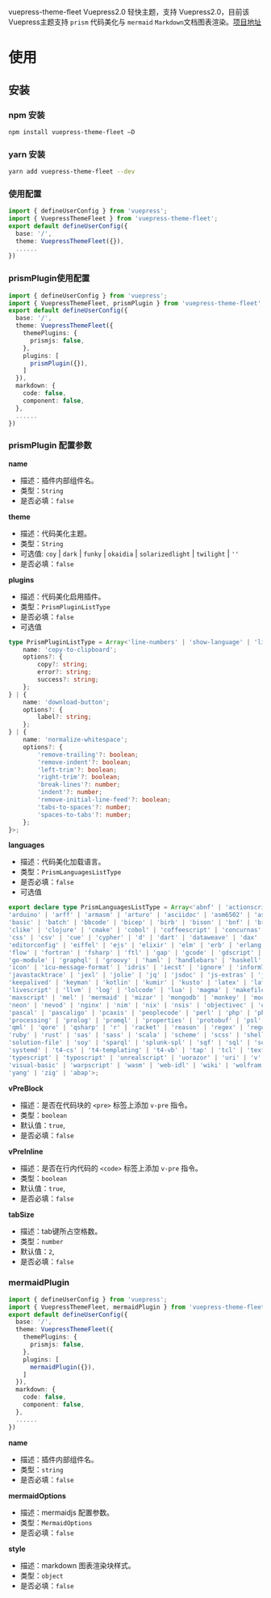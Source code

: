 vuepress-theme-fleet Vuepress2.0 轻快主题，支持 Vuepress2.0，目前该Vuepress主题支持 `prism` 代码美化与 `mermaid` `Markdown`文档图表渲染。[项目地址](https://github.com/xfy520/vuepress-theme-fleet)

# 使用

## 安装

### npm 安装

```sh
npm install vuepress-theme-fleet –D
```

### yarn 安装

```sh
yarn add vuepress-theme-fleet --dev
```

### 使用配置

```ts
import { defineUserConfig } from 'vuepress';
import { VuepressThemeFleet } from 'vuepress-theme-fleet';
export default defineUserConfig({
  base: '/',
  theme: VuepressThemeFleet({}),
  ......
})
```

### prismPlugin使用配置

```ts
import { defineUserConfig } from 'vuepress';
import { VuepressThemeFleet, prismPlugin } from 'vuepress-theme-fleet';
export default defineUserConfig({
  base: '/',
  theme: VuepressThemeFleet({
    themePlugins: {
      prismjs: false,
    },
    plugins: [
      prismPlugin({}),
    ]
  }),
  markdown: {
    code: false,
    component: false,
  },
  ......
})
```

### prismPlugin 配置参数

**name**

- 描述：插件内部组件名。
- 类型：`String`
- 是否必填：`false`

**theme**

- 描述：代码美化主题。
- 类型：`String`
- 可选值: `coy` | `dark` | `funky` | `okaidia` | `solarizedlight` | `twilight` | `''`
- 是否必填：`false`

**plugins**

- 描述：代码美化启用插件。
- 类型：`PrismPluginListType`
- 是否必填：`false`
- 可选值

```ts
type PrismPluginListType = Array<'line-numbers' | 'show-language' | 'line-highlight' | 'data-uri-highlight' | 'remove-initial-line-feed' | 'previewers' | 'match-braces' | 'inline-color' | 'autolinker' | 'show-invisibles' | 'diff-highlight' | 'highlight-keywords' | 'treeview' | {
    name: 'copy-to-clipboard';
    options?: {
        copy?: string;
        error?: string;
        success?: string;
    };
} | {
    name: 'download-button';
    options?: {
        label?: string;
    };
} | {
    name: 'normalize-whitespace';
    options?: {
        'remove-trailing'?: boolean;
        'remove-indent'?: boolean;
        'left-trim'?: boolean;
        'right-trim'?: boolean;
        'break-lines'?: number;
        'indent'?: number;
        'remove-initial-line-feed'?: boolean;
        'tabs-to-spaces'?: number;
        'spaces-to-tabs'?: number;
    };
}>;
```

**languages**

- 描述：代码美化加载语言。
- 类型：`PrismLanguagesListType`
- 是否必填：`false`
- 可选值

```ts
export declare type PrismLanguagesListType = Array<'abnf' | 'actionscript' | 'ada' | 'agda' | 'al' | 'antlr4' | 'apacheconf' | 'apex' | 'apl' | 'applescript' | 'aql' |
'arduino' | 'arff' | 'armasm' | 'arturo' | 'asciidoc' | 'asm6502' | 'asmatmel' | 'aspnet' | 'autohotkey' | 'autoit' | 'avisynth' | 'avro-idl' | 'awk' | 'bash' |
'basic' | 'batch' | 'bbcode' | 'bicep' | 'birb' | 'bison' | 'bnf' | 'brainfuck' | 'brightscript' | 'bro' | 'bsl' | 'c' | 'cfscript' | 'chaiscript' | 'cil' |
'clike' | 'clojure' | 'cmake' | 'cobol' | 'coffeescript' | 'concurnas' | 'cooklang' | 'coq' | 'core' | 'cpp' | 'crystal' | 'csharp' | 'cshtml' | 'csp' |
'css' | 'csv' | 'cue' | 'cypher' | 'd' | 'dart' | 'dataweave' | 'dax' | 'dhall' | 'diff' | 'django' | 'dns-zone-file' | 'docker' | 'dot' | 'ebnf' |
'editorconfig' | 'eiffel' | 'ejs' | 'elixir' | 'elm' | 'erb' | 'erlang' | 'etlua' | 'excel-formula' | 'factor' | 'false' | 'firestore-security-rules' |
'flow' | 'fortran' | 'fsharp' | 'ftl' | 'gap' | 'gcode' | 'gdscript' | 'gedcom' | 'gettext' | 'gherkin' | 'git' | 'glsl' | 'gml' | 'gn' | 'go' |
'go-module' | 'graphql' | 'groovy' | 'haml' | 'handlebars' | 'haskell' | 'haxe' | 'hcl' | 'hlsl' | 'hoon' | 'hpkp' | 'hsts' | 'http' | 'ichigojam' |
'icon' | 'icu-message-format' | 'idris' | 'iecst' | 'ignore' | 'inform7' | 'ini' | 'io' | 'j' | 'java' | 'javadoc' | 'javadoclike' | 'javascript' |
'javastacktrace' | 'jexl' | 'jolie' | 'jq' | 'jsdoc' | 'js-extras' | 'json' | 'json5' | 'jsonp' | 'jsstacktrace' | 'js-templates' | 'jsx' | 'julia' |
'keepalived' | 'keyman' | 'kotlin' | 'kumir' | 'kusto' | 'latex' | 'latte' | 'less' | 'lilypond' | 'linker-script' | 'liquid' | 'lisp' |
'livescript' | 'llvm' | 'log' | 'lolcode' | 'lua' | 'magma' | 'makefile' | 'markdown' | 'markup' | 'markup-templating' | 'mata' | 'matlab' |
'maxscript' | 'mel' | 'mermaid' | 'mizar' | 'mongodb' | 'monkey' | 'moonscript' | 'n1ql' | 'n4js' | 'nand2tetris-hdl' | 'naniscript' | 'nasm' |
'neon' | 'nevod' | 'nginx' | 'nim' | 'nix' | 'nsis' | 'objectivec' | 'ocaml' | 'odin' | 'opencl' | 'openqasm' | 'oz' | 'parigp' | 'parser' |
'pascal' | 'pascaligo' | 'pcaxis' | 'peoplecode' | 'perl' | 'php' | 'phpdoc' | 'php-extras' | 'plant-uml' | 'plsql' | 'powerquery' | 'powershell' |
'processing' | 'prolog' | 'promql' | 'properties' | 'protobuf' | 'psl' | 'pug' | 'puppet' | 'pure' | 'purebasic' | 'purescript' | 'python' | 'q' |
'qml' | 'qore' | 'qsharp' | 'r' | 'racket' | 'reason' | 'regex' | 'rego' | 'renpy' | 'rescript' | 'rest' | 'rip' | 'roboconf' | 'robotframework' |
'ruby' | 'rust' | 'sas' | 'sass' | 'scala' | 'scheme' | 'scss' | 'shell-session' | 'smali' | 'smalltalk' | 'smarty' | 'sml' | 'solidity' |
'solution-file' | 'soy' | 'sparql' | 'splunk-spl' | 'sqf' | 'sql' | 'squirrel' | 'stan' | 'stata' | 'stylus' | 'supercollider' | 'swift' |
'systemd' | 't4-cs' | 't4-templating' | 't4-vb' | 'tap' | 'tcl' | 'textile' | 'toml' | 'tremor' | 'tsx' | 'tt2' | 'turtle' | 'twig' |
'typescript' | 'typoscript' | 'unrealscript' | 'uorazor' | 'uri' | 'v' | 'vala' | 'vbnet' | 'velocity' | 'verilog' | 'vhdl' | 'vim' |
'visual-basic' | 'warpscript' | 'wasm' | 'web-idl' | 'wiki' | 'wolfram' | 'wren' | 'xeora' | 'xml-doc' | 'xojo' | 'xquery' | 'yaml' |
'yang' | 'zig' | 'abap'>;
```

**vPreBlock**

- 描述：是否在代码块的 `<pre>` 标签上添加 `v-pre` 指令。
- 类型：`boolean`
- 默认值：`true`,
- 是否必填：`false`

**vPreInline**

- 描述：是否在行内代码的 `<code>` 标签上添加 `v-pre` 指令。
- 类型：`boolean`
- 默认值：`true`,
- 是否必填：`false`

**tabSize**

- 描述：tab键所占空格数。
- 类型：`number`
- 默认值：`2`,
- 是否必填：`false`

### mermaidPlugin

```ts
import { defineUserConfig } from 'vuepress';
import { VuepressThemeFleet, mermaidPlugin } from 'vuepress-theme-fleet';
export default defineUserConfig({
  base: '/',
  theme: VuepressThemeFleet({
    themePlugins: {
      prismjs: false,
    },
    plugins: [
      mermaidPlugin({}),
    ]
  }),
  markdown: {
    code: false,
    component: false,
  },
  ......
})
```

**name**

- 描述：插件内部组件名。
- 类型：`string`
- 是否必填：`false`

**mermaidOptions**

- 描述：mermaidjs 配置参数。
- 类型：`MermaidOptions`
- 是否必填：`false`

**style**

- 描述：markdown 图表渲染块样式。
- 类型：`object`
- 是否必填：`false`
